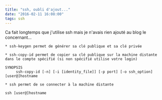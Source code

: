 ```yaml
---
title: "ssh, oubli d'ajout..."
date: "2016-02-11 16:08:00"
tags: ssh
---
```

Ca fait longtemps que j'utilise ssh mais je n'avais rien ajouté au blog le concernant...


```
* ssh-keygen permet de générer sa clé publique et sa clé privée

* ssh-copy-id permet de copier sa clé publique sur la machine distante dans le compte spécifié (si non spécifié utilise votre login)

SYNOPSIS
     ssh-copy-id [-n] [-i [identity_file]] [-p port] [-o ssh_option] [user@]hostname

* ssh permet de se connecter à la machine distante 

ssh [user@]hostname
```
